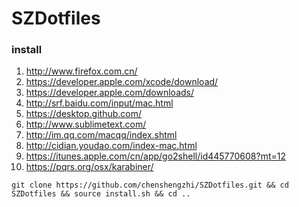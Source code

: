 # SZDotfiles

### install

1. http://www.firefox.com.cn/
1. https://developer.apple.com/xcode/download/
1. https://developer.apple.com/downloads/
2. http://srf.baidu.com/input/mac.html
2. https://desktop.github.com/
3. http://www.sublimetext.com/
4. http://im.qq.com/macqq/index.shtml
6. http://cidian.youdao.com/index-mac.html
7. https://itunes.apple.com/cn/app/go2shell/id445770608?mt=12
8. https://pqrs.org/osx/karabiner/ 

```
git clone https://github.com/chenshengzhi/SZDotfiles.git && cd SZDotfiles && source install.sh && cd ..
```
